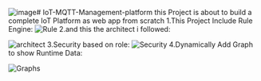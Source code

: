 ![image](https://github.com/ali12mswi/IoT-MQTT-Management-platform/assets/114986996/cb08431f-61b9-408f-8e1d-0e67c99a4f4f)# IoT-MQTT-Management-platform
this Project is about to build a complete IoT Platform as web app from scratch
1.This Project Include Rule Engine:
![Rule](https://github.com/ali12mswi/IoT-MQTT-Management-platform/assets/114986996/14673251-e3ba-494b-8577-2e8cc0c63197)
2.and this the architect i followed:

![architect](https://github.com/ali12mswi/IoT-MQTT-Management-platform/assets/114986996/08f28bdd-afcb-4875-beeb-84d474a8e4b2)
3.Security based on role:
![Security](https://github.com/ali12mswi/IoT-MQTT-Management-platform/assets/114986996/daff0238-9e3b-42da-8ce1-818064a2e899)
4.Dynamically Add Graph to show Runtime Data:

![Graphs](https://github.com/ali12mswi/IoT-MQTT-Management-platform/assets/114986996/102c8efa-cd9d-4026-89f0-52b379706d9b)

